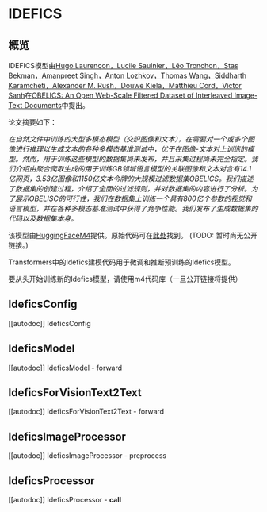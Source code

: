 <!--版权2023年The HuggingFace团队。版权所有。

根据Apache许可证第2版（“许可证”）获得许可，您除非符合许可证的约定，否则不得使用此文件。您可以在

http://www.apache.org/licenses/LICENSE-2.0

获取许可证副本。

除非适用法律要求或书面同意，以“现状”分发的软件根据许可证分发，不附带任何形式的保证或条件，无论是明示的还是暗示的。有关许可证的特定语言，请参阅许可证。

⚠️请注意，此文件以Markdown格式，但包含我们的文档生成器（类似于MDX）的特定语法，可能无法在Markdown查看器中正确呈现。-->

# IDEFICS

## 概览

IDEFICS模型由[Hugo Laurençon，Lucile Saulnier，Léo Tronchon，Stas Bekman，Amanpreet Singh，Anton Lozhkov，Thomas Wang，Siddharth Karamcheti，Alexander M. Rush，Douwe Kiela，Matthieu Cord，Victor Sanh](https://huggingface.co/papers/2306.16527)在[OBELICS: An Open Web-Scale Filtered Dataset of Interleaved Image-Text Documents](https://huggingface.co/papers/2306.16527)中提出。

论文摘要如下：

*在自然文件中训练的大型多模态模型（交织图像和文本），在需要对一个或多个图像进行推理以生成文本的各种多模态基准测试中，优于在图像-文本对上训练的模型。然而，用于训练这些模型的数据集尚未发布，并且采集过程尚未完全指定。我们介绍由聚合爬取生成的用于训练GB领域语言模型的关联图像和文本对含有14.1亿网页，3.53亿图像和1150亿文本令牌的大规模过滤数据集OBELICS。我们描述了数据集的创建过程，介绍了全面的过滤规则，并对数据集的内容进行了分析。为了展示OBELISC的可行性，我们在数据集上训练一个具有800亿个参数的视觉和语言模型，并在各种多模态基准测试中获得了竞争性能。我们发布了生成数据集的代码以及数据集本身。*

该模型由[HuggingFaceM4](https://huggingface.co/HuggingFaceM4)提供。原始代码可在[此处](<INSERT LINK TO GITHUB REPO HERE>)找到。 (TODO: 暂时尚无公开链接。)


<Tip warning={true}>

Transformers中的Idefics建模代码用于微调和推断预训练的Idefics模型。

要从头开始训练新的Idefics模型，请使用m4代码库（一旦公开链接将提供）

</Tip>


## IdeficsConfig

[[autodoc]] IdeficsConfig

## IdeficsModel

[[autodoc]] IdeficsModel
    - forward

## IdeficsForVisionText2Text

[[autodoc]] IdeficsForVisionText2Text
    - forward

## IdeficsImageProcessor

[[autodoc]] IdeficsImageProcessor
    - preprocess

## IdeficsProcessor

[[autodoc]] IdeficsProcessor
    - __call__